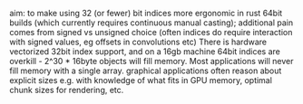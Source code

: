 aim: to make using 32 (or fewer) bit indices more ergonomic in rust 64bit builds (which currently requires continuous manual casting); additional pain comes from signed vs unsigned choice (often indices do require interaction with signed values, eg offsets in convolutions etc) There is hardware vectorized 32bit index support, and on a 16gb machine 64bit indices are overkill - 2^30 * 16byte objects will fill memory. Most applications will never fill memory with a single array. graphical applications often reason about explicit sizes e.g. with knowledge of what fits in GPU memory, optimal chunk sizes for rendering, etc.
